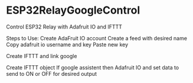 # ESP32RelayGoogleControl
Control ESP32 Relay with Adafruit IO and IFTTT

Steps to Use:
Create AdaFruit IO account
Create a feed with desired name
Copy adafruit io username and key
Paste new key

Create IFTTT and link google

Create IFTTT object
If google assistent then Adafruit IO and set data to send to ON or OFF for desired output
